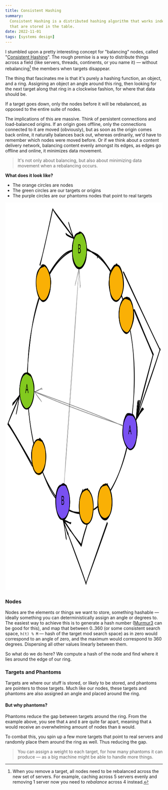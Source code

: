 ```yaml
---
title: Consistent Hashing
summary:
  Consistent Hashing is a distributed hashing algorithm that works independently from the number of servers or objects
  that are stored in the table.
date: 2022-11-01
tags: [systems design]
---
```


I stumbled upon a pretty interesting concept for "balancing" nodes, called
"[Consistent Hashing](https://en.wikipedia.org/wiki/Consistent_hashing)". The rough premise is a way to distribute
things across a field (like servers, threads, continents, or you name it) — without rebalancing[^1] the members when
targets disappear.

[^1]:
    When you remove a target, all nodes need to be rebalanced across the new set of servers. For example, caching across
    5 servers evenly and removing 1 server now you need to _rebalance_ across 4 instead.

The thing that fascinates me is that it's purely a hashing function, an object, and a ring. Assigning an object an angle
around this ring, then looking for the next target along that ring in a clockwise fashion, for where that data should
be.

If a target goes down, only the nodes before it will be rebalanced, as opposed to the entire suite of nodes.

The implications of this are massive. Think of persistent connections and load-balanced origins. If an origin goes
offline, only the connections connected to it are moved (obviously), but as soon as the origin comes back online, it
naturally balances back out, whereas ordinarily, we'd have to remember which nodes were moved before. Or if we think
about a content delivery network, balancing content evenly amongst its edges, as edges go offline and online, it
minimizes data movement.

> It's not only about balancing, but also about minimizing data movement when a rebalancing occurs.

**What does it look like?**

- The orange circles are nodes
- The green circles are our targets or origins
- The purple circles are our phantoms nodes that point to real targets

<img src="image1.svg" width="1247.9982082005768" height="1241.1038977205753">

### Nodes

Nodes are the elements or things we want to store, something hashable — ideally something you can deterministically
assign an angle or degrees to. The easiest way to achieve this is to generate a hash number
([Murmur3](https://github.com/aappleby/smhasher/blob/master/src/MurmurHash3.cpp) can be good for this), and map that
between 0..360 (or some consistent search space, `h(t) % M` — hash of the target mod search space) as in zero would
correspond to an angle of zero, and the maximum would correspond to 360 degrees. Dispersing all other values linearly
between them.

So what do we do here? We compute a hash of the node and find where it lies around the edge of our ring.

### Targets and Phantoms

Targets are where our stuff is stored, or likely to be stored, and phantoms are pointers to those targets. Much like our
nodes, these targets and phantoms are also assigned an angle and placed around the ring.

#### But why phantoms?

Phantoms reduce the gap between targets around the ring. From the example above, you see that `A` and `B` are quite far
apart, meaning that `A` would receive an overwhelming amount of nodes than `B` would.

To combat this, you spin up a few more targets that point to real servers and randomly place them around the ring as
well. Thus reducing the gap.

> You can assign a weight to each target, for how many phantoms it can produce — as a big machine might be able to
> handle more things.
